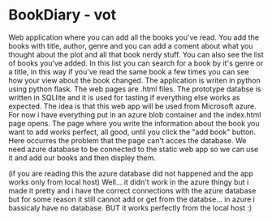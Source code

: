 # BookDiary - vot
Web application where you can add all the books you've read. You add the books with title, author, genre and you can add a coment about what you thought about the plot and all that book nerdy stuff. You can also see the list of books you've added. In this list you can search for a book by it's genre or a title, in this way if you've read the same book a few times you can see how your view about the book changed.
The application is writen in python using python flask. The web pages are .html files. The prototype databse is written in SQLlite and it is used for tasting if everything else works as expected. 
The idea is that this web app will be used from Microsoft azure. For now i have everything put in an azure blob container and the index.html page opens. The page where you write the information about the book you want to add works perfect, all good, until you click the "add book" button. Here occurres the problem that the page can't acces the database. We need azure database to be connected to the static web app so we can use it and add our books and then displey them.

(if you are reading this the azure database did not happened and the app works only from local host)
Well... it didn't work in the azure thingy but i made it pretty and i have the correct connections with the azure database but for some reason it still cannot add or get from the databse... in azure i bassicaly have no database. BUT it works perfectly from the local host :)
